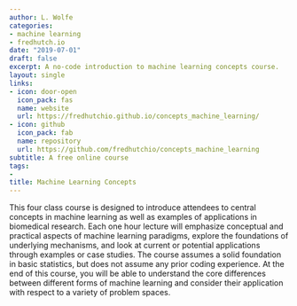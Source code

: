 ```yaml
---
author: L. Wolfe
categories:
- machine learning
- fredhutch.io
date: "2019-07-01"
draft: false
excerpt: A no-code introduction to machine learning concepts course.
layout: single
links:
- icon: door-open
  icon_pack: fas
  name: website
  url: https://fredhutchio.github.io/concepts_machine_learning/
- icon: github
  icon_pack: fab
  name: repository
  url: https://github.com/fredhutchio/concepts_machine_learning
subtitle: A free online course
tags:
-
title: Machine Learning Concepts
---
```


This four class course is designed to introduce attendees to central concepts in machine learning as well as examples of applications in biomedical research. Each one hour lecture will emphasize conceptual and practical aspects of machine learning paradigms, explore the foundations of underlying mechanisms, and look at current or potential applications through examples or case studies. The course assumes a solid foundation in basic statistics, but does not assume any prior coding experience. At the end of this course, you will be able to understand the core differences between different forms of machine learning and consider their application with respect to a variety of problem spaces.